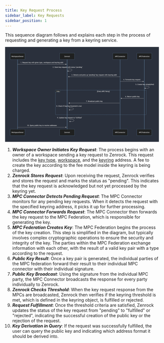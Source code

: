 ```yaml
---
title: Key Request Process 
sidebar_label: Key Requests
sidebar_position: 1
---
```


This sequence diagram follows and explains each step in the process of requesting 
and generating a key from a keyring service. 

![Key Request Process](../../static/img/keyrequest_process.png)

1. ***Workspace Owner Initiates Key Request***: The process begins with an owner of a workspace sending a key request to Zenrock. This request includes the [key type](../zrChain/treasury.md#supported-keys), [workspace](../zrChain/identity.md#workspaces), and the [keyring](../zrChain/identity.md#keyrings) address. A fee to create the key according to the fee model inside the keyring is being charged.
2. ***Zenrock Stores Request***: Upon receiving the request, Zenrock verifies and stores the request and marks the status as "pending". This indicates that the key request is acknowledged but not yet processed by the keyring yet.
3. ***MPC Connector Detects Pending Request***: The MPC Connector monitors for any pending key requests. When it detects the request with the specified keyring address, it picks it up for further processing.
4. ***MPC Connector Forwards Request***: The MPC Connector then forwards the key request to the MPC Federation, which is responsible for generating the key.
5. ***MPC Federation Creates Key***: The MPC Federation begins the process of the key creation. This step is simplified in the diagram, but typically involves complex cryptographic operations to ensure the security and integrity of the key. The parties within the MPC Federation exchange information with each other, with the result of a valid key pair with a type according to the request. 
6. ***Public Key Result***: Once a key pair is generated, the individual parties of the MPC federation forward their result to their individual MPC connector with their individual signature. 
7. ***Public Key Broadcast***: Using the signature from the individual MPC party, the MPC Connector broadcasts the response for every party individually to Zenrock.
8. ***Zenrock Checks Threshold***: When the key request response from the MPCs are broadcasted, Zenrock then verifies if the keyring threshold is met, which is defined in the keyring object, is fulfilled or rejected. 
9. ***Request Fulfillment***: Once the threshold criteria are satisfied, Zenrock updates the status of the key request from "pending" to "fulfilled" or "rejected", indicating the successful creation of the public key or the rejection of the request. 
10. ***Key Derivation in Query***: If the request was successfully fulfilled, the user can query the public key and indicating which address format it should be derived into.